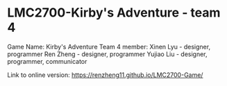 # LMC2700-Kirby's Adventure - team 4
Game Name: Kirby's Adventure
Team 4 member:
Xinen Lyu - designer, programmer
Ren Zheng - designer, programmer
Yujiao Liu - designer, programmer, communicator

Link to online version: https://renzheng11.github.io/LMC2700-Game/
